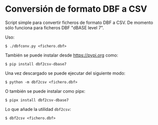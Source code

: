 Conversión de formato DBF a CSV
===============================

Script simple para convertir ficheros de formato DBF a CSV. De momento sólo funciona para ficheros DBF "dBASE level 7".

Uso:

```
$ ./dbfconv.py <fichero.dbf>
```

También se puede instalar desde https://pypi.org como:

```
$ pip install dbf2csv-dbase7
```

Una vez descargado se puede ejecutar del siguiente modo:

```
$ python -m dbf2csv <fichero.dbf>
```


O también se puede instalar como pipx:

```
$ pipx install dbf2csv-dbase7
```

Lo que añade la utilidad `dbf2csv`:

```
$ dbf2csv <fichero.dbf>
```
